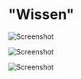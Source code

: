 # "Wissen"

![Screenshot](../../assets/musdb/weiteres/Wissen-bearbeiten.avif)

![Screenshot](../../assets/musdb/weiteres/Wissen-bewegen.avif)

![Screenshot](../../assets/musdb/weiteres/Wissen-locked.avif)
